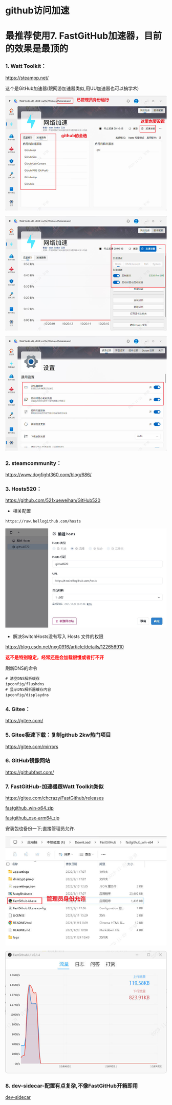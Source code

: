 # github访问加速

# 最推荐使用7. FastGitHub加速器，目前的效果是最顶的

### 1. Watt Toolkit：

https://steampp.net/

这个是GitHub加速器(跟网游加速器类似,用UU加速器也可以搞学术)

![](img/Snipaste_2023-11-29_10-21-41.jpg)

![](img/Snipaste_2023-11-29_10-26-32.jpg)

![](img/Snipaste_2023-11-29_10-27-49.jpg)



### 2. steamcommunity：

https://www.dogfight360.com/blog/686/ 

### 3. Hosts520：

https://github.com/521xueweihan/GitHub520

- 相关配置

```txt
https://raw.hellogithub.com/hosts
```

![](img/Snipaste_2023-10-27_22-22-02.jpg)

- 解决SwitchHosts没有写入 Hosts 文件的权限

https://blog.csdn.net/nxg0916/article/details/122656910

<strong style="color:red">这不是特别稳定，经常还是会加载很慢或者打不开</strong>

刷新DNS的命令

```cmd
# 清空DNS解析缓存
ipconfig/flushdns
# 显示DNS解析器缓存内容
ipconfig/displaydns
```






### 4. Gitee：

https://gitee.com/ 

### 5. Gitee极速下载：复制github 2kw热门项目

https://gitee.com/mirrors

### 6. GitHub镜像网站

https://githubfast.com/

### 7. FastGitHub-加速器跟Watt Toolkit类似

https://gitee.com/chcrazy/FastGithub/releases

[fastgithub_win-x64.zip](FastGitHub/2.1.4/fastgithub_win-x64.zip)

[fastgithub_osx-arm64.zip](FastGitHub/2.1.4/fastgithub_osx-arm64.zip)

安装包也备份一下;直接管理员允许.

![](img/Snipaste_2023-11-29_10-47-23.jpg)



![](img/Snipaste_2023-11-29_10-47-36.jpg)


### 8. dev-sidecar-配置有点复杂,不像FastGitHub开箱即用

[dev-sidecar](https://github.com/docmirror/dev-sidecar/releases)
